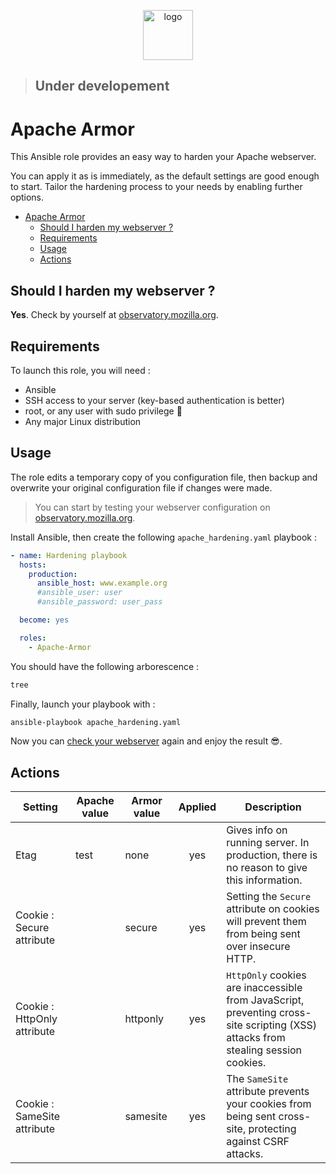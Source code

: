 <p align="center">
<img width="80px" src="https://image.flaticon.com/icons/svg/1000/1000913.svg" alt="logo">
</p>

>## Under developement

# Apache Armor

This Ansible role provides an easy way to harden your Apache webserver.

You can apply it as is immediately, as the default settings are good enough to start. Tailor the hardening process to your needs by enabling further options.

- [Apache Armor](#apache-armor)
  - [Should I harden my webserver ?](#should-i-harden-my-webserver-)
  - [Requirements](#requirements)
  - [Usage](#usage)
  - [Actions](#actions)

## Should I harden my webserver ?

**Yes**. Check by yourself at [observatory.mozilla.org](https://observatory.mozilla.org).

## Requirements

To launch this role, you will need :

- Ansible
- SSH access to your server (key-based authentication is better)
- root, or any user with sudo privilege :slightly_smiling_face:
- Any major Linux distribution

## Usage

The role edits a temporary copy of you configuration file, then backup and overwrite your original configuration file if changes were made.

>You can start by testing your webserver configuration on [observatory.mozilla.org](https://observatory.mozilla.org).

Install Ansible, then create the following `apache_hardening.yaml` playbook :
```yaml
- name: Hardening playbook
  hosts:
    production:
      ansible_host: www.example.org
      #ansible_user: user
      #ansible_password: user_pass

  become: yes

  roles:
    - Apache-Armor
```

You should have the following arborescence :
```bash
tree

```

Finally, launch your playbook with :
```bash
ansible-playbook apache_hardening.yaml
```

Now you can [check your webserver](https://observatory.mozilla.org) again and enjoy the result :sunglasses:.

## Actions

| Setting                     | Apache value | Armor value | Applied | Description                                                                                                                       |
| --------------------------- | ------------ | ----------- | :-----: | --------------------------------------------------------------------------------------------------------------------------------- |
| Etag                        | test         | none        |   yes   | Gives info on running server. In production, there is no reason to give this information.                                         |
| Cookie : Secure attribute   |              | secure      |   yes   | Setting the `Secure` attribute on cookies will prevent them from being sent over insecure HTTP.                                   |
| Cookie : HttpOnly attribute |              | httponly    |   yes   | `HttpOnly` cookies are inaccessible from JavaScript, preventing cross-site scripting (XSS) attacks from stealing session cookies. |
| Cookie : SameSite attribute |              | samesite    |   yes   | The `SameSite` attribute prevents your cookies from being sent cross-site, protecting against CSRF attacks.                       |
